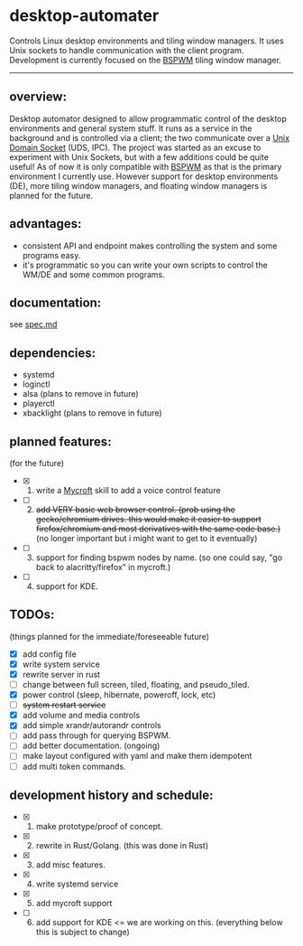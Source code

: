 # desktop-automater
Controls Linux desktop environments and tiling window managers. It uses Unix sockets to handle communication with the client program. Development is currently focused on the [BSPWM](https://github.com/baskerville/bspwm) tiling window manager.

---

## overview:

Desktop automator designed to allow programmatic control of the desktop environments and general system stuff. It runs as a service in the background and is controlled via a client; the two communicate over a [Unix Domain Socket](https://en.wikipedia.org/wiki/Unix_domain_socket) (UDS, IPC). The project was started as an excuse to experiment with Unix Sockets, but with a few additions could be quite useful! As of now it is only compatible with [BSPWM](https://github.com/baskerville/bspwm) as that is the primary environment I currently use. However support for desktop environments (DE), more tiling window managers, and floating window managers is planned for the future.

## advantages:

- consistent API and endpoint makes controlling the system and some programs easy.
- it's programmatic so you can write your own scripts to control the WM/DE and some common programs.

## documentation:

see [spec.md](spec.md)

## dependencies:
- systemd
- loginctl
- alsa (plans to remove in future)
- playerctl
- xbacklight (plans to remove in future)

## planned features:
(for the future)

- [x] 1. write a [Mycroft](https://mycroft-ai.gitbook.io/docs/) skill to add a voice control feature
- [ ] 2. ~~add VERY basic web browser control. (prob using the gecko/chromium drives. this would make it easier to support firefox/chromium and most derivatives with the same code base.)~~ (no longer important but i might want to get to it eventually)   
- [ ] 3. support for finding bspwm nodes by name. (so one could say, "go back to alacritty/firefox" in mycroft.)
- [ ] 4. support for KDE.

## TODOs:
(things planned for the immediate/foreseeable future)

- [x] add config file
- [x] write system service
- [x] rewrite server in rust
- [ ] change between full screen, tiled, floating, and pseudo_tiled.
- [x] power control (sleep, hibernate, poweroff, lock, etc)
- [ ] ~~system restart service~~
- [x] add volume and media controls
- [x] add simple xrandr/autorandr controls
- [ ] add pass through for querying BSPWM.
- [ ] add better documentation. (ongoing)
- [ ] make layout configured with yaml and make them idempotent
- [ ] add multi token commands. 

## development history and schedule:

- [x] 1. make prototype/proof of concept.
- [x] 2. rewrite in Rust/Golang. (this was done in Rust)
- [x] 3. add misc features.
- [x] 4. write systemd service
- [x] 5. add mycroft support
- [ ] 6. add support for KDE <= we are working on this. (everything below this is subject to change)
